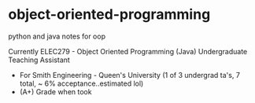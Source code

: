 # object-oriented-programming
python and java notes for oop

Currently ELEC279 - Object Oriented Programming (Java) Undergraduate Teaching Assistant
- For Smith Engineering - Queen's University (1 of 3 undergrad ta's, 7 total, ~ 6% acceptance..estimated lol)
- (A+) Grade when took

